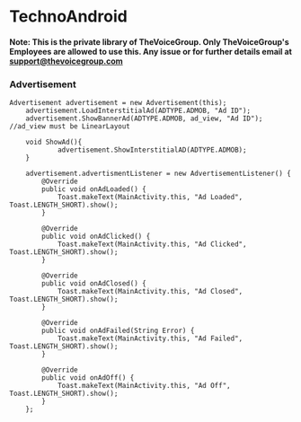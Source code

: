 # TechnoAndroid

#### Note: This is the private library of TheVoiceGroup. Only TheVoiceGroup's Employees are allowed to use this. Any issue or for further details email at support@thevoicegroup.com

### Advertisement

    Advertisement advertisement = new Advertisement(this);
        advertisement.LoadInterstitialAd(ADTYPE.ADMOB, "Ad ID");
        advertisement.ShowBannerAd(ADTYPE.ADMOB, ad_view, "Ad ID"); //ad_view must be LinearLayout

        void ShowAd(){
                advertisement.ShowInterstitialAD(ADTYPE.ADMOB);
        }

        advertisement.advertismentListener = new AdvertisementListener() {
            @Override
            public void onAdLoaded() {
                Toast.makeText(MainActivity.this, "Ad Loaded", Toast.LENGTH_SHORT).show();
            }

            @Override
            public void onAdClicked() {
                Toast.makeText(MainActivity.this, "Ad Clicked", Toast.LENGTH_SHORT).show();
            }

            @Override
            public void onAdClosed() {
                Toast.makeText(MainActivity.this, "Ad Closed", Toast.LENGTH_SHORT).show();
            }

            @Override
            public void onAdFailed(String Error) {
                Toast.makeText(MainActivity.this, "Ad Failed", Toast.LENGTH_SHORT).show();
            }

            @Override
            public void onAdOff() {
                Toast.makeText(MainActivity.this, "Ad Off", Toast.LENGTH_SHORT).show();
            }
        };
